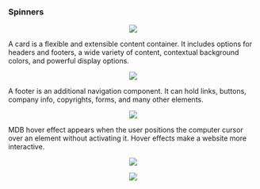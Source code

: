 ### Spinners
<a href="https://mdbootstrap.com/docs/b5/react/components/spinners/" alt="Bootstrap 5" rel="dofollow">
  <p align="center">
    <img src="https://mdbootstrap.com/img/Marketing/campaigns/demo-color-spinners.gif">
  </p>
</a>
<p>A card is a flexible and extensible content container. It includes options for headers and footers, a wide variety of content, contextual background colors, and powerful display options.</p>
<a href="https://mdbootstrap.com/docs/b5/react/components/cards/" alt="Bootstrap 5" rel="dofollow">
  <p align="center">
    <img src="https://mdbootstrap.com/img/Marketing/campaigns/demo-cards.png">
  </p>
</a>
<p>A footer is an additional navigation component. It can hold links, buttons, company info, copyrights, forms, and many other elements.</p>
<a href="https://mdbootstrap.com/docs/b5/react/navigation/footer/" alt="Bootstrap 5" rel="dofollow">
  <p align="center">
    <img src="https://mdbootstrap.com/img/Marketing/campaigns/demo-footer.png">
  </p>
</a>

<p>MDB hover effect appears when the user positions the computer cursor over an element without activating it. Hover effects make a website more interactive.</p>
<a href="https://mdbootstrap.com/docs/b5/react/content-styles/hover-effects/" alt="Bootstrap 5" rel="dofollow">
  <p align="center">
    <img src="https://mdbootstrap.com/img/Marketing/campaigns/demo-hover.gif">
  </p>
</a>
<a href="https://mdbootstrap.com/docs/b5/react/content-styles/hover-effects/" alt="Bootstrap 5" rel="dofollow">
  <p align="center">
    <img src="https://mdbootstrap.com/img/Marketing/campaigns/demo-hover2.png">
  </p>
</a>
